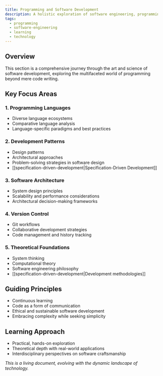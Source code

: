 ```yaml
---
title: Programming and Software Development
description: A holistic exploration of software engineering, programming paradigms, and computational thinking
tags:
  - programming
  - software-engineering
  - learning
  - technology
---
```


## Overview

This section is a comprehensive journey through the art and science of software development, exploring the multifaceted world of programming beyond mere code writing.

## Key Focus Areas

### 1. Programming Languages

- Diverse language ecosystems
- Comparative language analysis
- Language-specific paradigms and best practices

### 2. Development Patterns

- Design patterns
- Architectural approaches
- Problem-solving strategies in software design
- [[specification-driven-development|Specification-Driven Development]]

### 3. Software Architecture

- System design principles
- Scalability and performance considerations
- Architectural decision-making frameworks

### 4. Version Control

- Git workflows
- Collaborative development strategies
- Code management and history tracking

### 5. Theoretical Foundations

- System thinking
- Computational theory
- Software engineering philosophy
- [[specification-driven-development|Development methodologies]]

## Guiding Principles

- Continuous learning
- Code as a form of communication
- Ethical and sustainable software development
- Embracing complexity while seeking simplicity

## Learning Approach

- Practical, hands-on exploration
- Theoretical depth with real-world applications
- Interdisciplinary perspectives on software craftsmanship

*This is a living document, evolving with the dynamic landscape of technology.*
